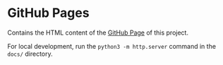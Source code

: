 # GitHub Pages

Contains the HTML content of the [GitHub Page](https://ngshiheng.github.io/michelin-my-maps/) of this project.

For local development, run the `python3 -m http.server` command in the `docs/` directory.
